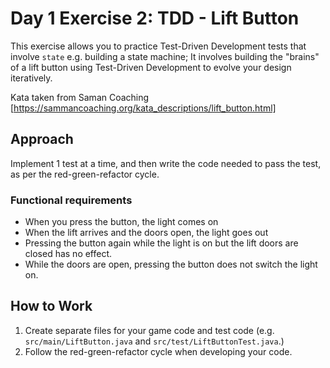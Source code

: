 # Day 1 Exercise 2: TDD - Lift Button

This exercise allows you to practice Test-Driven Development tests that involve `state` e.g. building a state machine;
It involves building the "brains" of a lift button using Test-Driven Development to evolve your design iteratively. 

Kata taken from Saman Coaching [https://sammancoaching.org/kata_descriptions/lift_button.html]

## Approach

Implement 1 test at a time, and then write the code needed to pass the test, as per the red-green-refactor cycle.

### Functional requirements

 - When you press the button, the light comes on
 - When the lift arrives and the doors open, the light goes out
 - Pressing the button again while the light is on but the lift doors are closed has no effect.
 - While the doors are open, pressing the button does not switch the light on.

## How to Work

1. Create separate files for your game code and test code (e.g. `src/main/LiftButton.java` and `src/test/LiftButtonTest.java`.)
2. Follow the red-green-refactor cycle when developing your code.